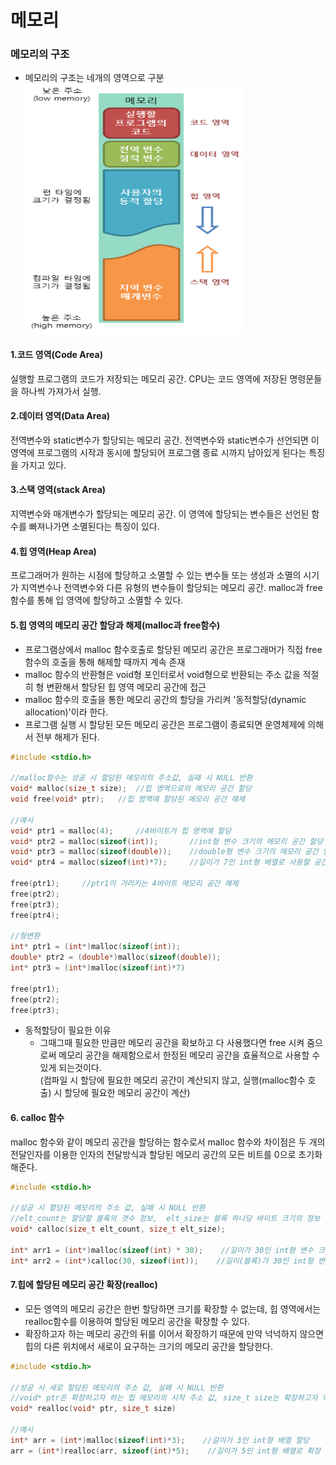 메모리
===
### 메모리의 구조
* 메모리의 구조는 네개의 영역으로 구분<br/>
<img src="https://github.com/YouAndMeToo3323/TIL/blob/main/C/image/%EB%A9%94%EB%AA%A8%EB%A6%AC_%EA%B5%AC%EC%A1%B0.png" width="350px" height="400px" title="메모리 구조"></img>


#### 1.코드 영역(Code Area)
실행할 프로그램의 코드가 저장되는 메모리 공간. CPU는 코드 영역에 저장된 명령문들을 하나씩 가져가서 실행.

#### 2.데이터 영역(Data Area)
전역변수와 static변수가 할당되는 메모리 공간. 전역변수와 static변수가 선언되면 이 영역에 프로그램의 시작과 동시에 할당되어 프로그램 종료 시까지 남아있게 된다는 특징을 가지고 있다.

#### 3.스택 영역(stack Area)
지역변수와 매개변수가 할당되는 메모리 공간. 이 영역에 할당되는 변수들은 선언된 함수를 빠져나가면 소멸된다는 특징이 있다.

#### 4.힙 영역(Heap Area)
프로그래머가 원하는 시점에 할당하고 소멸할 수 있는 변수들 또는 생성과 소멸의 시기가 지역변수나 전역변수와 다른 유형의 변수들이 할당되는 메모리 공간. malloc과 free함수를 통해 입 영역에 할당하고 소멸할 수 있다.

#### 5.힙 영역의 메모리 공간 할당과 해제(malloc과 free함수)
* 프로그램상에서 malloc 함수호출로 할당된 메모리 공간은 프로그래머가 직접 free 함수의 호출을 통해 해제할 때까지 계속 존재
* malloc 함수의 반환형은 void형 포인터로서 void형으로 반환되는 주소 값을 적절히 형 변환해서 할당된 힙 영역 메모리 공간에 접근
* malloc 함수의 호출을 통한 메모리 공간의 할당을 가리켜 '동적할당(dynamic allocation)'이라 한다.
* 프로그램 실행 시 할당된 모든 메모리 공간은 프로그램이 종료되면 운영체제에 의해서 전부 해제가 된다.
    
```cpp
#include <stdio.h>

//malloc함수는 성공 시 할당된 메모리의 주소값, 실패 시 NULL 반환
void* malloc(size_t size);	//힙 영역으로의 메모리 공간 할당
void free(void* ptr);	//힙 영역에 할당된 메모리 공간 해제

//예시
void* ptr1 = malloc(4);		//4바이트가 힙 영역에 할당
void* ptr2 = malloc(sizeof(int));		//int형 변수 크기의 메모리 공간 할당
void* ptr3 = malloc(sizeof(double));	//double형 변수 크기의 메모리 공간 할당
void* ptr4 = malloc(sizeof(int)*7);		//길이가 7인 int형 배열로 사용할 공간 마련

free(ptr1);		//ptr1이 가리키는 4바이트 메모리 공간 해제
free(ptr2);
free(ptr3);
free(ptr4);

//형변환
int* ptr1 = (int*)malloc(sizeof(int));
double* ptr2 = (double*)malloc(sizeof(double));
int* ptr3 = (int*)malloc(sizeof(int)*7)

free(ptr1);
free(ptr2);
free(ptr3);
```

* 동적할당이 필요한 이유
  * 그때그때 필요한 만큼만 메모리 공간을 확보하고 다 사용했다면 free 시켜 줌으로써 메모리 공간을 해제함으로서 한정된 메모리 공간을 효율적으로 사용할 수 있게 되는것이다.<br/>(컴파일 시 할당에 필요한 메모리 공간이 계산되지 않고, 실행(malloc함수 호출) 시 할당에 필요한 메모리 공간이 계산)

#### 6. calloc 함수
malloc 함수와 같이 메모리 공간을 할당하는 함수로서 malloc 함수와 차이점은 두 개의 전달인자를 이용한 인자의 전달방식과 할당된 메모리 공간의 모든 비트를 0으로 초기화해준다.

```cpp
#include <stdio.h>

//성공 시 할당된 메모리의 주소 값, 실패 시 NULL 반환
//elt_count는 할당할 블록의 갯수 정보,  elt_size는 블록 하나당 바이트 크기의 정보
void* calloc(size_t elt_count, size_t elt_size);

int* arr1 = (int*)malloc(sizeof(int) * 30);    //길이가 30인 int형 변수 크기(4바이트)의 메모리 공간 할당
int* arr2 = (int*)calloc(30, sizeof(int));    //길이(블록)가 30인 int형 변수 크기(4바이트)의 메모리 공간 할당
```

#### 7.힙에 할당된 메모리 공간 확장(realloc)
* 모든 영역의 메모리 공간은 한번 할당하면 크기를 확장할 수 없는데, 힙 영역에서는 realloc함수를 이용하여 할당된 메모리 공간을 확장할 수 있다.
* 확장하고자 하는 메모리 공간의 뒤를 이어서 확장하기 때문에 만약 넉넉하지 않으면 힙의 다른 위치에서 새로이 요구하는 크기의 메모리 공간을 할당한다.

```cpp
#include <stdio.h>

//성공 시 새로 할당된 메모리의 주소 값, 실패 시 NULL 반환
//void* ptr은 확장하고자 하는 힙 메모리의 시작 주소 값, size_t size는 확장하고자 하는 메모리의 전체 크기
void* realloc(void* ptr, size_t size)

//예시
int* arr = (int*)malloc(sizeof(int)*3);    //길이가 3인 int형 배열 할당
arr = (int*)realloc(arr, sizeof(int)*5);    //길이가 5인 int형 배열로 확장
```

